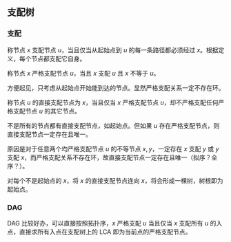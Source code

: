 ## 支配树

### 支配

称节点 $x$ 支配节点 $u$，当且仅当从起始点到 $u$ 的每一条路径都必须经过 $x$。根据定义，每个节点都支配它自身。

称节点 $x$ 严格支配节点 $u$，当且 $x$ 支配 $u$ 且 $x$ 不等于 $u$。

方便起见，只考虑从起始点开始能到达的节点。显然严格支配关系一定不存在环。



称节点 $u$ 的直接支配节点为 $x$，当且仅当 $x$ 严格支配节点 $u$，却不严格支配任何严格支配节点 $u$ 的其它节点。

不是所有的节点都有直接支配节点，如起始点。但如果 $u$ 存在严格支配节点，则直接支配节点一定存在且唯一。

原因是对于任意两个均严格支配节点 $u$ 的不等节点 $x,y$，一定存在 $x$ 支配 $y$ 或 $y$ 支配 $x$，而严格支配关系不存在环，故直接支配节点一定存在且唯一（拟序？全序？）。



对每个不是起始点的 $x$，将 $x$ 的直接支配节点连向 $x$，将会形成一棵树，树根即为起始点。



### DAG

DAG 比较好办，可以直接按照拓扑序，$x$ 严格支配 $u$ 当且仅当 $x$ 支配所有 $u$ 的入点，直接求所有入点在支配树上的 LCA 即为当前点的严格支配节点。

